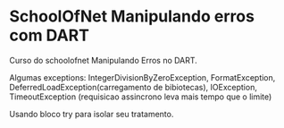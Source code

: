 # SchoolOfNet Manipulando erros com DART
Curso do schoolofnet Manipulando Erros no DART.

Algumas exceptions:
IntegerDivisionByZeroException, FormatException, DeferredLoadException(carregamento de bibiotecas), IOException, TimeoutException (requisicao assincrono leva mais tempo que o limite)


Usando bloco try para isolar seu tratamento.
